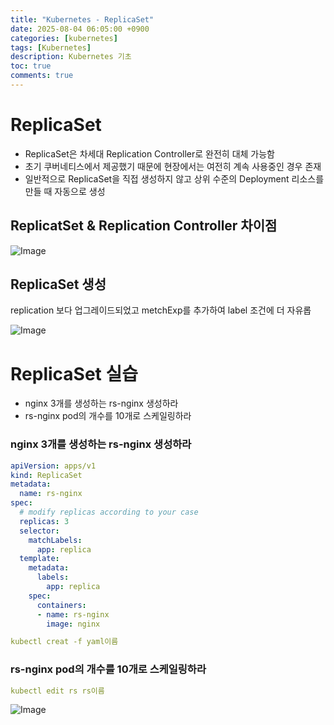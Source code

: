 ```yaml
---
title: "Kubernetes - ReplicaSet"
date: 2025-08-04 06:05:00 +0900
categories: [kubernetes]
tags: [Kubernetes]
description: Kubernetes 기초
toc: true
comments: true
---
```


# ReplicaSet

- ReplicaSet은 차세대 Replication Controller로 완전히 대체 가능함
- 초기 쿠버네티스에서 제공했기 때문에 현장에서는 여전히 계속 사용중인 경우 존재
- 일반적으로 ReplicaSet을 직접 생성하지 않고 상위 수준의 Deployment 리소스를 만들 때 자동으로 생성
## ReplicatSet & Replication Controller 차이점

![Image](https://prod-files-secure.s3.us-west-2.amazonaws.com/e6db513d-ec54-40ff-aa74-2487b0bcfe15/35742fe6-0f6d-41c3-a55c-0af6e8de2e29/Untitled.png?X-Amz-Algorithm=AWS4-HMAC-SHA256&X-Amz-Content-Sha256=UNSIGNED-PAYLOAD&X-Amz-Credential=ASIAZI2LB4663C43W6ZK%2F20250804%2Fus-west-2%2Fs3%2Faws4_request&X-Amz-Date=20250804T072215Z&X-Amz-Expires=3600&X-Amz-Security-Token=IQoJb3JpZ2luX2VjEAcaCXVzLXdlc3QtMiJGMEQCICItVpu1%2B3SIgbwVpe3n%2BEhcGrtFXnx5sbsuhlUzkh5IAiAFWNt3S06RXcwYXgIZCgxe729qjsHpe4CXGXqWUpA61Sr%2FAwhAEAAaDDYzNzQyMzE4MzgwNSIMvkrm42mIRpjDTNiOKtwDy0xbY%2B5%2FSjZ3lNtjgOj7ts23nWqWHsceRpap2n2AEBNZGIQ20SjjaLQRNgn0brHPNC2UF9RMyVY6vLGmCDVY8RYFxaXPS3z2MYU%2FeQSNIebrBHdwUdbpWFYaL5VwJ0SH7T9H7jWckHdrfOZb6fZ%2FLmg5Givdr6P6Nk8Q%2BzmHsZGRj%2Bqyx0%2F2bafiYfXkJbbQZBA3hx9a9mM4p6o9oX9wtimDpZuKNEUSClt6r1LItDIEYBfzQh2mPeNlvM8vILESqTS5%2BRecHZNqZMqvKxCfS6i5CvABKpo1Pc5J7aC8cgF4QlwX8iYWpL%2BPZqPAniJcnq1H67AdrLofhGRIbSzJnU6oflw1iKq9gKwfB%2BsOxl8hZaKHEed19qmXwPRvXg4w%2BTV4kMnH7OTbplq%2B7XtnOkhukkc7q0rNmIEERloTYwIxwcVK76sQzk7xgSoKdgsdvmUPwRiTY5R7xeDOrUhyAuHm01DiH2ftgC9uOe1YvJVeZyLgiISh%2BAzJTKLaREudVnn4FRX9P6VnOyPLe%2FhNyg0kea%2F5hVwPCfv5eLqKeqBefm8KHeVHLf4231kdf%2FkUwsXOED%2FaGgR5SS31CyNk9ajoHQ5fac%2BmNzfONZZF6vbBv2hZVoLumV6RA90wprjBxAY6pgGto%2Fmxbmdqw6Lrxh1alrqJru8JTR4QUY6mioVoNPC4RFy%2FRJnRy0EAclRLHFVUm49TgScOELUESO3JIBDcIl9BWpoM1gf9f6nQ0PQHUtiVDVz9N9weZr4pClKkLK3gK8DhJDgS3UZSoWJoLvcP48DvCt1E7Op2VgRhhvWU9f3SEHdRgqL3KOeXmDa4hLHcm50JCx%2B7TY0XRRzY%2Fgpu%2B5mShlKYLqPm&X-Amz-Signature=4d1ea5ffd4bbfbe1da38f4209ab65a66335d0e953be11e403af94dc7085702a0&X-Amz-SignedHeaders=host&x-amz-checksum-mode=ENABLED&x-id=GetObject)

## ReplicaSet 생성

replication 보다 업그레이드되었고 metchExp를 추가하여 label 조건에 더 자유롭

![Image](https://prod-files-secure.s3.us-west-2.amazonaws.com/e6db513d-ec54-40ff-aa74-2487b0bcfe15/e26579b4-01e4-429e-98f4-7aa4d0e3495d/Untitled.png?X-Amz-Algorithm=AWS4-HMAC-SHA256&X-Amz-Content-Sha256=UNSIGNED-PAYLOAD&X-Amz-Credential=ASIAZI2LB4663C43W6ZK%2F20250804%2Fus-west-2%2Fs3%2Faws4_request&X-Amz-Date=20250804T072215Z&X-Amz-Expires=3600&X-Amz-Security-Token=IQoJb3JpZ2luX2VjEAcaCXVzLXdlc3QtMiJGMEQCICItVpu1%2B3SIgbwVpe3n%2BEhcGrtFXnx5sbsuhlUzkh5IAiAFWNt3S06RXcwYXgIZCgxe729qjsHpe4CXGXqWUpA61Sr%2FAwhAEAAaDDYzNzQyMzE4MzgwNSIMvkrm42mIRpjDTNiOKtwDy0xbY%2B5%2FSjZ3lNtjgOj7ts23nWqWHsceRpap2n2AEBNZGIQ20SjjaLQRNgn0brHPNC2UF9RMyVY6vLGmCDVY8RYFxaXPS3z2MYU%2FeQSNIebrBHdwUdbpWFYaL5VwJ0SH7T9H7jWckHdrfOZb6fZ%2FLmg5Givdr6P6Nk8Q%2BzmHsZGRj%2Bqyx0%2F2bafiYfXkJbbQZBA3hx9a9mM4p6o9oX9wtimDpZuKNEUSClt6r1LItDIEYBfzQh2mPeNlvM8vILESqTS5%2BRecHZNqZMqvKxCfS6i5CvABKpo1Pc5J7aC8cgF4QlwX8iYWpL%2BPZqPAniJcnq1H67AdrLofhGRIbSzJnU6oflw1iKq9gKwfB%2BsOxl8hZaKHEed19qmXwPRvXg4w%2BTV4kMnH7OTbplq%2B7XtnOkhukkc7q0rNmIEERloTYwIxwcVK76sQzk7xgSoKdgsdvmUPwRiTY5R7xeDOrUhyAuHm01DiH2ftgC9uOe1YvJVeZyLgiISh%2BAzJTKLaREudVnn4FRX9P6VnOyPLe%2FhNyg0kea%2F5hVwPCfv5eLqKeqBefm8KHeVHLf4231kdf%2FkUwsXOED%2FaGgR5SS31CyNk9ajoHQ5fac%2BmNzfONZZF6vbBv2hZVoLumV6RA90wprjBxAY6pgGto%2Fmxbmdqw6Lrxh1alrqJru8JTR4QUY6mioVoNPC4RFy%2FRJnRy0EAclRLHFVUm49TgScOELUESO3JIBDcIl9BWpoM1gf9f6nQ0PQHUtiVDVz9N9weZr4pClKkLK3gK8DhJDgS3UZSoWJoLvcP48DvCt1E7Op2VgRhhvWU9f3SEHdRgqL3KOeXmDa4hLHcm50JCx%2B7TY0XRRzY%2Fgpu%2B5mShlKYLqPm&X-Amz-Signature=3356947fd803c7ad94c6cd7fc260321828386c0d2189f97d0fbda1482d0f9b2d&X-Amz-SignedHeaders=host&x-amz-checksum-mode=ENABLED&x-id=GetObject)

# ReplicaSet 실습

- nginx 3개를 생성하는 rs-nginx 생성하라
- rs-nginx pod의 개수를 10개로 스케일링하라
### nginx 3개를 생성하는 rs-nginx 생성하라

```yaml
apiVersion: apps/v1
kind: ReplicaSet
metadata:
  name: rs-nginx
spec:
  # modify replicas according to your case
  replicas: 3
  selector:
    matchLabels:
      app: replica
  template:
    metadata:
      labels:
        app: replica
    spec:
      containers:
      - name: rs-nginx
        image: nginx
```

```yaml
kubectl creat -f yaml이름
```

### rs-nginx pod의 개수를 10개로 스케일링하라

```yaml
kubectl edit rs rs이름
```

![Image](https://prod-files-secure.s3.us-west-2.amazonaws.com/e6db513d-ec54-40ff-aa74-2487b0bcfe15/c60f5b28-6cbb-4a8f-914e-b940a64e304d/Untitled.png?X-Amz-Algorithm=AWS4-HMAC-SHA256&X-Amz-Content-Sha256=UNSIGNED-PAYLOAD&X-Amz-Credential=ASIAZI2LB4663C43W6ZK%2F20250804%2Fus-west-2%2Fs3%2Faws4_request&X-Amz-Date=20250804T072215Z&X-Amz-Expires=3600&X-Amz-Security-Token=IQoJb3JpZ2luX2VjEAcaCXVzLXdlc3QtMiJGMEQCICItVpu1%2B3SIgbwVpe3n%2BEhcGrtFXnx5sbsuhlUzkh5IAiAFWNt3S06RXcwYXgIZCgxe729qjsHpe4CXGXqWUpA61Sr%2FAwhAEAAaDDYzNzQyMzE4MzgwNSIMvkrm42mIRpjDTNiOKtwDy0xbY%2B5%2FSjZ3lNtjgOj7ts23nWqWHsceRpap2n2AEBNZGIQ20SjjaLQRNgn0brHPNC2UF9RMyVY6vLGmCDVY8RYFxaXPS3z2MYU%2FeQSNIebrBHdwUdbpWFYaL5VwJ0SH7T9H7jWckHdrfOZb6fZ%2FLmg5Givdr6P6Nk8Q%2BzmHsZGRj%2Bqyx0%2F2bafiYfXkJbbQZBA3hx9a9mM4p6o9oX9wtimDpZuKNEUSClt6r1LItDIEYBfzQh2mPeNlvM8vILESqTS5%2BRecHZNqZMqvKxCfS6i5CvABKpo1Pc5J7aC8cgF4QlwX8iYWpL%2BPZqPAniJcnq1H67AdrLofhGRIbSzJnU6oflw1iKq9gKwfB%2BsOxl8hZaKHEed19qmXwPRvXg4w%2BTV4kMnH7OTbplq%2B7XtnOkhukkc7q0rNmIEERloTYwIxwcVK76sQzk7xgSoKdgsdvmUPwRiTY5R7xeDOrUhyAuHm01DiH2ftgC9uOe1YvJVeZyLgiISh%2BAzJTKLaREudVnn4FRX9P6VnOyPLe%2FhNyg0kea%2F5hVwPCfv5eLqKeqBefm8KHeVHLf4231kdf%2FkUwsXOED%2FaGgR5SS31CyNk9ajoHQ5fac%2BmNzfONZZF6vbBv2hZVoLumV6RA90wprjBxAY6pgGto%2Fmxbmdqw6Lrxh1alrqJru8JTR4QUY6mioVoNPC4RFy%2FRJnRy0EAclRLHFVUm49TgScOELUESO3JIBDcIl9BWpoM1gf9f6nQ0PQHUtiVDVz9N9weZr4pClKkLK3gK8DhJDgS3UZSoWJoLvcP48DvCt1E7Op2VgRhhvWU9f3SEHdRgqL3KOeXmDa4hLHcm50JCx%2B7TY0XRRzY%2Fgpu%2B5mShlKYLqPm&X-Amz-Signature=b32e58487e129e538fbc42c5c72b3b3f79e603883e663cd299c98a0bb3d62181&X-Amz-SignedHeaders=host&x-amz-checksum-mode=ENABLED&x-id=GetObject)


